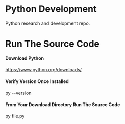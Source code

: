 # Python Development
Python research and development repo.
# Run The Source Code
#### Download Python
https://www.python.org/downloads/
#### Verify Version Once Installed
py --version
#### From Your Download Directory Run The Source Code
py file.py
